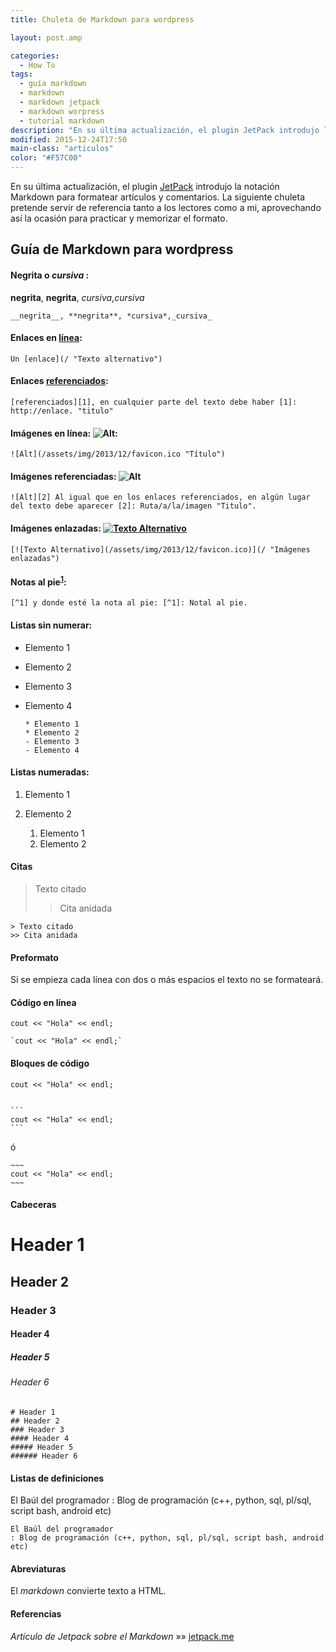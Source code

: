 ```yaml
---
title: Chuleta de Markdown para wordpress

layout: post.amp

categories:
  - How To
tags:
  - guía markdown
  - markdown
  - markdown jetpack
  - markdown worpress
  - tutorial markdown
description: "En su última actualización, el plugin JetPack introdujo la notación Markdown para formatear artículos y comentarios. La siguiente chuleta pretende servir de referencia tanto a los lectores como a mi, aprovechando así la ocasión para practicar y memorizar el formato."
modified: 2015-12-24T17:50
main-class: "articulos"
color: "#F57C00"
---
```

En su última actualización, el plugin [JetPack][1] introdujo la notación Markdown para formatear artículos y comentarios. La siguiente chuleta pretende servir de referencia tanto a los lectores como a mi, aprovechando así la ocasión para practicar y memorizar el formato.

<!--ad-->

## Guía de Markdown para wordpress

#### **Negrita** o *cursiva* :

**negrita**, **negrita**, *cursiva*,*cursiva*

    __negrita__, **negrita**, *cursiva*,_cursiva_


#### Enlaces en [línea][2]:

    Un [enlace](/ "Texto alternativo")


#### Enlaces [referenciados][1]:

    [referenciados][1], en cualquier parte del texto debe haber [1]: http://enlace. "titulo"


#### Imágenes en línea: ![Alt][3]:

    ![Alt](/assets/img/2013/12/favicon.ico "Título")


#### Imágenes referenciadas: ![Alt][3]

    ![Alt][2] Al igual que en los enlaces referenciados, en algún lugar del texto debe aparecer [2]: Ruta/a/la/imagen "Titulo".


#### Imágenes enlazadas: [![Texto Alternativo][4]][5]

    [![Texto Alternativo](/assets/img/2013/12/favicon.ico)](/ "Imágenes enlazadas")


#### Notas al pie<sup id="fnref-2416-1"><a href="#fn-2416-1" rel="footnote">1</a></sup>:

    [^1] y donde esté la nota al pie: [^1]: Notal al pie.


#### Listas sin numerar:

  * Elemento 1
  * Elemento 2
  * Elemento 3
  * Elemento 4

        * Elemento 1
        * Elemento 2
        - Elemento 3
        - Elemento 4


#### Listas numeradas:

  1. Elemento 1
  2. Elemento 2

        1. Elemento 1
        2. Elemento 2


#### Citas

> Texto citado
>
> > Cita anidada

    > Texto citado
    >> Cita anidada


#### Preformato

Si se empieza cada línea con dos o más espacios el texto no se formateará.

#### Código en línea

`cout << "Hola" << endl;`

    `cout << "Hola" << endl;`


#### Bloques de código

    cout << "Hola" << endl;


    ```
    cout << "Hola" << endl;
    ```


ó

    ~~~
    cout << "Hola" << endl;
    ~~~


#### Cabeceras

# Header 1

## Header 2

### Header 3

#### Header 4

##### Header 5

###### Header 6

    # Header 1
    ## Header 2
    ### Header 3
    #### Header 4
    ##### Header 5
    ###### Header 6


#### Listas de definiciones

El Baúl del programador
:   Blog de programación (c++, python, sql, pl/sql, script bash, android etc)

    El Baúl del programador
    : Blog de programación (c++, python, sql, pl/sql, script bash, android etc)


#### Abreviaturas

El *markdown* convierte texto a HTML.

#### Referencias

*Artículo de Jetpack sobre el Markdown* »» <a href="http://jetpack.me/support/markdown/" target="_blank">jetpack.me</a>

[1]: http://jetpack.me/support/markdown/ "Artículo de Jetpack sobre el Markdown"
[2]: / "Texto alternativo"
[3]: /assets/img/2013/12/favicon.ico "Título"
[4]: /assets/img/2013/12/favicon.ico
[5]: / "Imágenes enlazadas"
